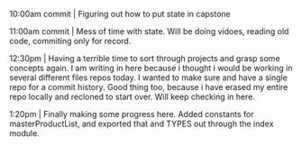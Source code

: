10:00am commit | Figuring out how to put state in capstone

11:00am commit | Mess of time with state. Will be doing vidoes, reading old code, commiting only for record.

12:30pm | Having a terrible time to sort through projects and grasp some concepts again. I am writing in here because i thought i would be working in several different files repos today. I wanted to make sure and have a single repo for a commit history. Good thing too, because i have erased my entire repo locally and recloned to start over. Will keep checking in here. 


1:20pm | Finally making some progress here. Added constants for masterProductList, and exported that and TYPES out through the index module. 